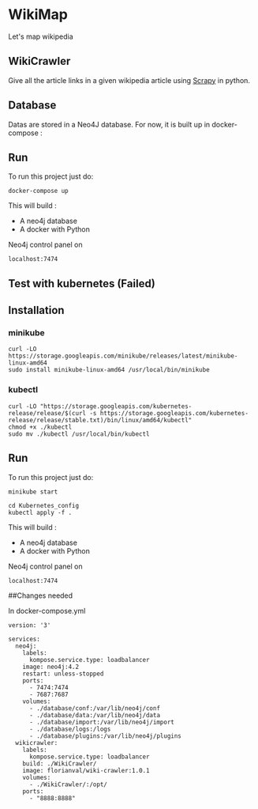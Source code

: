 # WikiMap
Let's map wikipedia

## WikiCrawler
Give all the article links in a given wikipedia article using [Scrapy](https://scrapy.org/) in python.

## Database

Datas are stored in a Neo4J database. For now, it is built up in docker-compose :

## Run
To run this project just do:

```
docker-compose up
```
This will build :
- A neo4j database
- A docker with Python

Neo4j control panel on
```
localhost:7474
```

## Test with kubernetes (Failed)

## Installation

### minikube
```
curl -LO https://storage.googleapis.com/minikube/releases/latest/minikube-linux-amd64
sudo install minikube-linux-amd64 /usr/local/bin/minikube
```
### kubectl
```
curl -LO "https://storage.googleapis.com/kubernetes-release/release/$(curl -s https://storage.googleapis.com/kubernetes-release/release/stable.txt)/bin/linux/amd64/kubectl"
chmod +x ./kubectl
sudo mv ./kubectl /usr/local/bin/kubectl
```
## Run
To run this project just do:
```
minikube start
```
```
cd Kubernetes_config
kubectl apply -f .
```
This will build :
- A neo4j database
- A docker with Python

Neo4j control panel on
```
localhost:7474
```

##Changes needed

In docker-compose.yml
```
version: '3'

services:
  neo4j:
    labels:
      kompose.service.type: loadbalancer
    image: neo4j:4.2
    restart: unless-stopped
    ports:
      - 7474:7474
      - 7687:7687
    volumes:
      - ./database/conf:/var/lib/neo4j/conf
      - ./database/data:/var/lib/neo4j/data
      - ./database/import:/var/lib/neo4j/import
      - ./database/logs:/logs
      - ./database/plugins:/var/lib/neo4j/plugins
  wikicrawler:
    labels:
      kompose.service.type: loadbalancer
    build: ./WikiCrawler/
    image: florianval/wiki-crawler:1.0.1
    volumes:
      - ./WikiCrawler/:/opt/
    ports:
      - "8888:8888"

